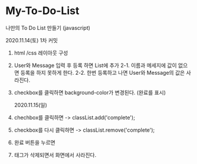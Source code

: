 # My-To-Do-List

나만의 To Do List 만들기 (javascript)

2020.11.14(토)
1차 커밋

1. html /css 레이아웃 구성
2. User와 Message 입력 후 등록 하면 List에 추가
   2-1. 이름과 메세지에 값이 없으면 등록을 하지 못하게 한다.
   2-2. 한번 등록하고 나면 User와 Message의 값은 사라진다.
3. checkbox를 클릭하면 background-color가 변경된다. (완료를 표시)

   2020.11.15(일)

4. chechbox를 클릭하면 -> classList.add('complete');
5. checkbox를 다시 클릭하면 -> classList.remove('complete');
6. 완료 버튼을 누르면 <li>태그가 삭제되면서 화면에서 사라진다.
